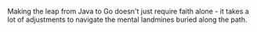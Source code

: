 Making the leap from Java to Go doesn't just require faith alone - it takes a lot of adjustments to navigate the mental landmines buried along the path.
